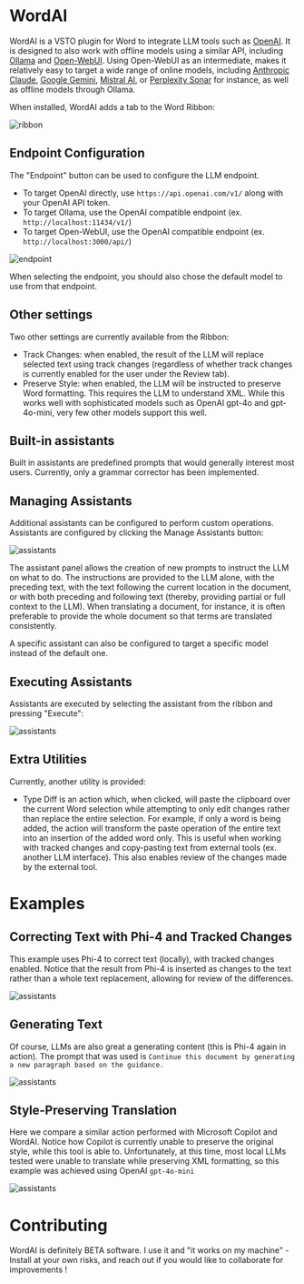 # WordAI

WordAI is a VSTO plugin for Word to integrate LLM tools such as [OpenAI](https://openai.com/). It is designed to also work with offline models using a similar API, including [Ollama](https://ollama.com/) and [Open-WebUI](https://docs.openwebui.com/). Using Open-WebUI as an intermediate, makes it relatively easy to target a wide range of online   models, including [Anthropic Claude](https://www.anthropic.com/claude), [Google Gemini](https://gemini.google.com/), [Mistral AI](https://mistral.ai/), or [Perplexity Sonar](https://sonar.perplexity.ai/) for instance, as well as offline models through Ollama.

When installed, WordAI adds a tab to the Word Ribbon:

![ribbon](doc/img/ribbon.png)

## Endpoint Configuration

The "Endpoint" button can be used to configure the LLM endpoint.

- To target OpenAI directly, use `https://api.openai.com/v1/` along with your OpenAI API token.
- To target Ollama, use the OpenAI compatible endpoint (ex. `http://localhost:11434/v1/`)
- To target Open-WebUI, use the OpenAI compatible endpoint (ex. `http://localhost:3000/api/`)

![endpoint](doc/img/endpoint.png)

When selecting the endpoint, you should also chose the default model to use from that endpoint.

## Other settings

Two other settings are currently available from the Ribbon:

- Track Changes: when enabled, the result of the LLM will replace selected text using track changes (regardless of whether track changes is currently enabled for the user under the Review tab).
- Preserve Style: when enabled, the LLM will be instructed to preserve Word formatting. This requires the LLM to understand XML. While this works well with sophisticated models such as OpenAI gpt-4o and gpt-4o-mini, very few other models support this well.

## Built-in assistants

Built in assistants are predefined prompts that would generally interest most users. Currently, only a grammar corrector has been implemented.

## Managing Assistants

Additional assistants can be configured to perform custom operations. Assistants are configured by clicking the Manage Assistants button:

![assistants](doc/img/assistants.png)

The assistant panel allows the creation of new prompts to instruct the LLM on what to do. The instructions are provided to the LLM alone, with the preceding text, with the text following the current location in the document, or with both preceding and following text (thereby, providing partial or full context to the LLM). When translating a document, for instance, it is often preferable to provide the whole document so that terms are translated consistently.

A specific assistant can also be configured to target a specific model instead of the default one.

## Executing Assistants

Assistants are executed by selecting the assistant from the ribbon and pressing "Execute":

![assistants](doc/img/execute.png)

## Extra Utilities

Currently, another utility is provided:

- Type Diff is an action which, when clicked, will paste the clipboard over the current Word selection while attempting to only edit changes rather than replace the entire selection. For example, if only a word is being added, the action will transform the paste operation of the entire text into an insertion of the added word only. This is useful when working with tracked changes and copy-pasting text from external tools (ex. another LLM interface). This also enables review of the changes made by the external tool.


# Examples

## Correcting Text with Phi-4 and Tracked Changes

This example uses Phi-4 to correct text (locally), with tracked changes enabled. Notice that the result from Phi-4 is inserted as changes to the text rather than a whole text replacement, allowing for review of the differences.

![assistants](doc/img/example-trackedchanges.gif)

## Generating Text

Of course, LLMs are also great a generating content (this is Phi-4 again in action). The prompt that was used is `Continue this document by generating a new paragraph based on the guidance.`

![assistants](doc/img/example-generate.gif)

## Style-Preserving Translation

Here we compare a similar action performed with Microsoft Copilot and WordAI. Notice how Copilot is currently unable to preserve the original style, while this tool is able to. Unfortunately, at this time, most local LLMs tested were unable to translate while preserving XML formatting, so this example was achieved using OpenAI `gpt-4o-mini`

![assistants](doc/img/example-translate-with-style.gif)

# Contributing

WordAI is definitely BETA software. I use it and "it works on my machine" - Install at your own risks, and reach out if you would like to collaborate for improvements !

